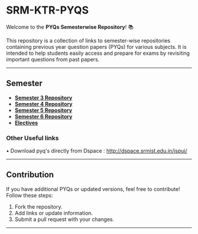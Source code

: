 # SRM-KTR-PYQS

Welcome to the **PYQs Semesterwise Repository**! 📚

This repository is a collection of links to semester-wise repositories containing previous year question papers (PYQs) for various subjects. It is intended to help students easily access and prepare for exams by revisiting important questions from past papers.

---

## Semester


- [**Semester 3 Repository**](https://github.com/pulkitshringi/SRM-Sem3-Notes-PYQS)
- [**Semester 4 Repository**](https://github.com/pulkitshringi/SRM-Sem-4-Notes-PYQS)
- [**Semester 5 Repository**](https://github.com/pulkitshringi/SRM-Sem5-Notes-PYQS)
- [**Semester 6 Repository**](https://github.com/pulkitshringi/SRM-Sem6-Notes-PYQS)
- [**Electives**](https://github.com/pulkitshringi/SRM-Electives)

### Other Useful links 
• Download pyq's directly from Dspace : http://dspace.srmist.edu.in/jspui/

---

## Contribution

If you have additional PYQs or updated versions, feel free to contribute! Follow these steps:

1. Fork the repository.
2. Add links or update information.
3. Submit a pull request with your changes.

---
